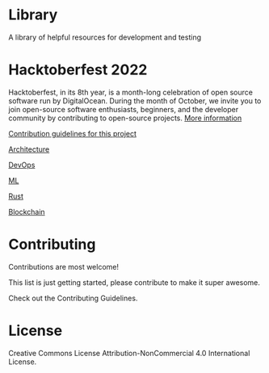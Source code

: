 # Library

A library of helpful resources for development and testing

# Hacktoberfest 2022

Hacktoberfest, in its 8th year, is a month-long celebration of open source software run by DigitalOcean. During the month of October, we invite you to join open-source software enthusiasts, beginners, and the developer community by contributing to open-source projects. [More information](https://hacktoberfest.digitalocean.com)

[Contribution guidelines for this project](https://github.com/WebLegends/Library/wiki/Hacktoberfest-2020)

[Architecture](https://github.com/WebLegends/Library/tree/main/Architecture)

[DevOps](https://github.com/WebLegends/Library/tree/main/DevOps)  

[ML](https://github.com/WebLegends/Library/tree/main/ML)

[Rust](https://github.com/WebLegends/Library/tree/main/Rust)

[Blockchain](https://github.com/WebLegends/Library/tree/main/Blockchain)

# Contributing
Contributions are most welcome!

This list is just getting started, please contribute to make it super awesome.

Check out the Contributing Guidelines.

# License
Creative Commons License
Attribution-NonCommercial 4.0 International License.
